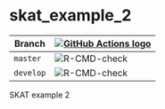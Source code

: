 # skat_example_2

Branch   |[![GitHub Actions logo](man/figures/GitHubActions.png)](https://github.com/richelbilderbeek/skat_example_2/actions)
---------|-------------------------------------------------------------------------------------------------------------------
`master` |![R-CMD-check](https://github.com/richelbilderbeek/skat_example_2/workflows/R-CMD-check/badge.svg?branch=master) 
`develop`|![R-CMD-check](https://github.com/richelbilderbeek/skat_example_2/workflows/R-CMD-check/badge.svg?branch=develop)

SKAT example 2

